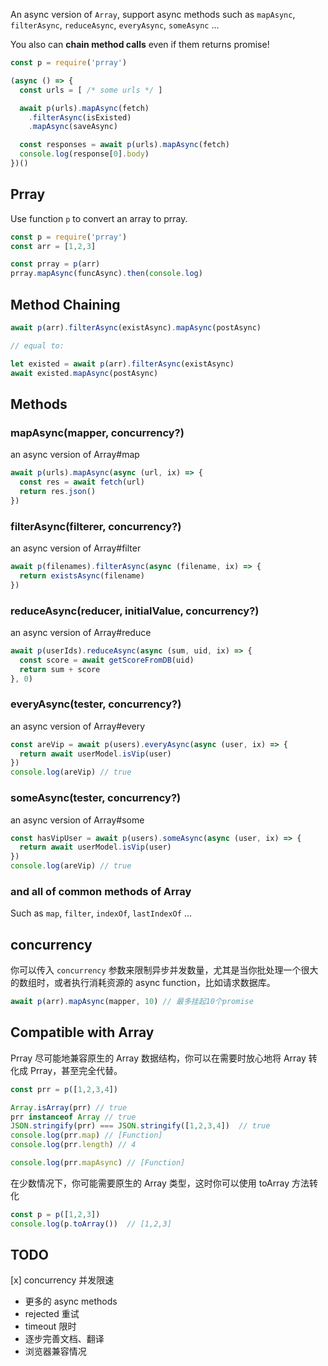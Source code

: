 An async version of `Array`, support async methods such as `mapAsync`, `filterAsync`, `reduceAsync`, `everyAsync`, `someAsync` ...

You also can **chain method calls** even if them returns promise!

```javascript
const p = require('prray')

(async () => {
  const urls = [ /* some urls */ ]

  await p(urls).mapAsync(fetch)
    .filterAsync(isExisted)
    .mapAsync(saveAsync)

  const responses = await p(urls).mapAsync(fetch)
  console.log(response[0].body)
})()
```

## Prray

Use function `p` to convert an array to prray.

```javascript
const p = require('prray')
const arr = [1,2,3]

const prray = p(arr)
prray.mapAsync(funcAsync).then(console.log)
```

## Method Chaining

```javascript
await p(arr).filterAsync(existAsync).mapAsync(postAsync)

// equal to:

let existed = await p(arr).filterAsync(existAsync)
await existed.mapAsync(postAsync)
```

## Methods

### mapAsync(mapper, concurrency?)

an async version of Array#map

```javascript
await p(urls).mapAsync(async (url, ix) => {
  const res = await fetch(url)
  return res.json()
})
```

### filterAsync(filterer, concurrency?)

an async version of Array#filter

```javascript
await p(filenames).filterAsync(async (filename, ix) => {
  return existsAsync(filename)
})
```

### reduceAsync(reducer, initialValue, concurrency?)

an async version of Array#reduce

```javascript
await p(userIds).reduceAsync(async (sum, uid, ix) => {
  const score = await getScoreFromDB(uid)
  return sum + score
}, 0)
```

### everyAsync(tester, concurrency?)

an async version of Array#every

```javascript
const areVip = await p(users).everyAsync(async (user, ix) => {
  return await userModel.isVip(user)
})
console.log(areVip) // true
```

### someAsync(tester, concurrency?)

an async version of Array#some

```javascript
const hasVipUser = await p(users).someAsync(async (user, ix) => {
  return await userModel.isVip(user)
})
console.log(areVip) // true
```

### and all of common methods of Array

Such as `map`, `filter`, `indexOf`, `lastIndexOf` ...

## concurrency

你可以传入 `concurrency` 参数来限制异步并发数量，尤其是当你批处理一个很大的数组时，或者执行消耗资源的 async function，比如请求数据库。

```javascript
await p(arr).mapAsync(mapper, 10) // 最多挂起10个promise
```

## Compatible with Array

Prray 尽可能地兼容原生的 Array 数据结构，你可以在需要时放心地将 Array 转化成 Prray，甚至完全代替。

```javascript
const prr = p([1,2,3,4])

Array.isArray(prr) // true
prr instanceof Array // true
JSON.stringify(prr) === JSON.stringify([1,2,3,4])  // true
console.log(prr.map) // [Function]
console.log(prr.length) // 4

console.log(prr.mapAsync) // [Function]
```

在少数情况下，你可能需要原生的 Array 类型，这时你可以使用 toArray 方法转化

```javascript
const p = p([1,2,3])
console.log(p.toArray())  // [1,2,3]
```

## TODO
[x] concurrency 并发限速
- 更多的 async methods
- rejected 重试
- timeout 限时
- 逐步完善文档、翻译
- 浏览器兼容情况
